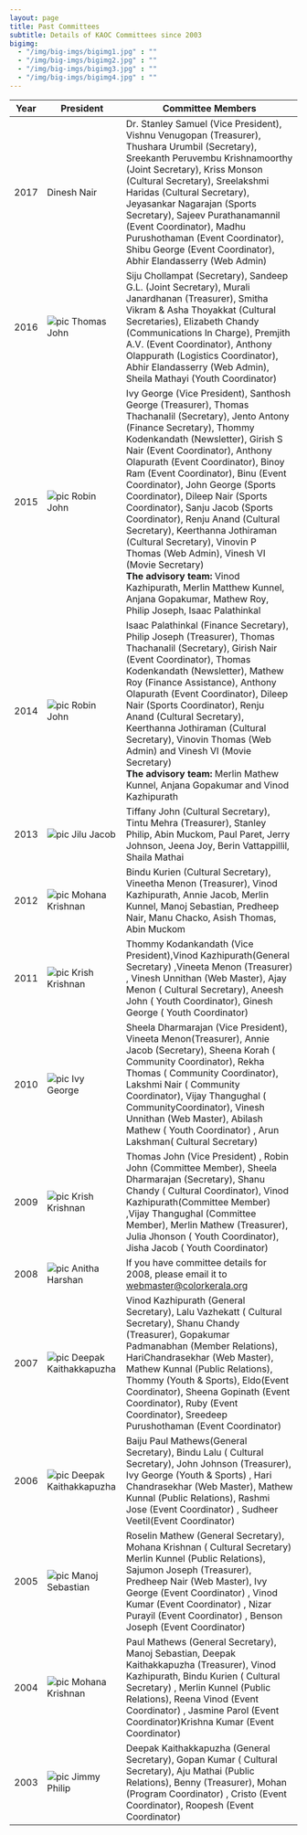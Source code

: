 ```yaml
---
layout: page
title: Past Committees
subtitle: Details of KAOC Committees since 2003
bigimg:
  - "/img/big-imgs/bigimg1.jpg" : ""
  - "/img/big-imgs/bigimg2.jpg" : ""
  - "/img/big-imgs/bigimg3.jpg" : ""
  - "/img/big-imgs/bigimg4.jpg" : ""
---
```

| Year | President	                                                     | Committee Members                                                   |
|------|-----------------------------------------------------------------|-------------------------------------------------------------|
| 2017 |  Dinesh Nair                                                    | Dr. Stanley Samuel (Vice President), Vishnu Venugopan (Treasurer), Thushara Urumbil (Secretary), Sreekanth Peruvembu Krishnamoorthy (Joint Secretary), Kriss Monson (Cultural Secretary), Sreelakshmi Haridas (Cultural Secretary), Jeyasankar Nagarajan (Sports Secretary), Sajeev Purathanamannil (Event Coordinator), Madhu Purushothaman (Event Coordinator), Shibu George (Event Coordinator), Abhir Elandasserry (Web Admin)|
| 2016 | ![pic](/img/pres/ThomasJohn.jpg) Thomas John                      | Siju Chollampat (Secretary), Sandeep G.L. (Joint Secretary), Murali Janardhanan (Treasurer), Smitha Vikram & Asha Thoyakkat (Cultural Secretaries), Elizabeth Chandy (Communications In Charge), Premjith A.V. (Event Coordinator), Anthony Olappurath (Logistics Coordinator), Abhir Elandasserry (Web Admin), Sheila Mathayi (Youth Coordinator)|
| 2015 | ![pic](/img/pres/RobinJohn.jpg) Robin John                       | Ivy George (Vice President), Santhosh George (Treasurer), Thomas Thachanalil (Secretary), Jento Antony (Finance Secretary), Thommy Kodenkandath (Newsletter), Girish S Nair (Event Coordinator), Anthony Olapurath (Event Coordinator), Binoy Ram (Event Coordinator), Binu (Event Coordinator), John George (Sports Coordinator), Dileep Nair (Sports Coordinator), Sanju Jacob (Sports Coordinator), Renju Anand (Cultural Secretary), Keerthanna Jothiraman (Cultural Secretary), Vinovin P Thomas (Web Admin), Vinesh VI (Movie Secretary) <br>**The advisory team:** Vinod Kazhipurath, Merlin Matthew Kunnel, Anjana Gopakumar, Mathew Roy, Philip Joseph, Isaac Palathinkal |
| 2014 | ![pic](/img/pres/RobinJohn.jpg) Robin John                       | Isaac Palathinkal (Finance Secretary), Philip Joseph (Treasurer), Thomas Thachanalil (Secretary), Girish Nair (Event Coordinator), Thomas Kodenkandath (Newsletter), Mathew Roy (Finance Assistance), Anthony Olapurath (Event Coordinator), Dileep Nair (Sports Coordinator), Renju Anand (Cultural Secretary), Keerthanna Jothiraman (Cultural Secretary), Vinovin Thomas (Web Admin) and Vinesh VI (Movie Secretary) <br>**The advisory team:** Merlin Mathew Kunnel, Anjana Gopakumar and Vinod Kazhipurath |
| 2013 | ![pic](/img/pres/JiluJacob.jpg) Jilu Jacob                       | Tiffany John (Cultural Secretary), Tintu Mehra (Treasurer), Stanley Philip, Abin Muckom, Paul Paret, Jerry Johnson, Jeena Joy, Berin Vattappillil, Shaila Mathai |
| 2012 | ![pic](/img/pres/MohanaKrishnan.jpg) Mohana Krishnan             | Bindu Kurien (Cultural Secretary), Vineetha Menon (Treasurer), Vinod Kazhipurath, Annie Jacob, Merlin Kunnel, Manoj Sebastian, Predheep Nair, Manu Chacko, Asish Thomas, Abin Muckom |
| 2011 | ![pic](/img/pres/KrishKrishnan.jpg) Krish Krishnan               | Thommy Kodankandath (Vice President),Vinod Kazhipurath(General Secretary) ,Vineeta Menon (Treasurer) , Vinesh Unnithan (Web Master), Ajay Menon ( Cultural Secretary), Aneesh John ( Youth Coordinator), Ginesh George ( Youth Coordinator) |
| 2010 | ![pic](/img/pres/IvyGeorge.jpg) Ivy George                       | Sheela Dharmarajan (Vice President), Vineeta Menon(Treasurer), Annie Jacob (Secretary), Sheena Korah ( Community Coordinator), Rekha Thomas ( Community Coordinator), Lakshmi Nair ( Community Coordinator), Vijay Thangughal ( CommunityCoordinator), Vinesh Unnithan (Web Master), Abilash Mathew ( Youth Coordinator) , Arun Lakshman( Cultural Secretary) |
| 2009 | ![pic](/img/pres/KrishKrishnan.jpg) Krish Krishnan               | Thomas John (Vice President) , Robin John (Committee Member), Sheela Dharmarajan (Secretary), Shanu Chandy ( Cultural Coordinator), Vinod Kazhipurath(Committee Member) ,Vijay Thangughal (Committee Member), Merlin Mathew (Treasurer), Julia Jhonson ( Youth Coordinator), Jisha Jacob ( Youth Coordinator) |
| 2008 | ![pic](/img/pres/AnithaHarshan.jpg) Anitha Harshan               | If you have committee details for 2008, please email it to webmaster@colorkerala.org |
| 2007 | ![pic](/img/pres/DeepakKaithakkapuzha.jpg) Deepak Kaithakkapuzha | Vinod Kazhipurath (General Secretary), Lalu Vazhekatt ( Cultural Secretary), Shanu Chandy (Treasurer), Gopakumar Padmanabhan (Member Relations), HariChandrasekhar (Web Master), Mathew Kunnal (Public Relations), Thommy (Youth & Sports), Eldo(Event Coordinator), Sheena Gopinath (Event Coordinator), Ruby (Event Coordinator), Sreedeep Purushothaman (Event Coordinator)|
| 2006 | ![pic](/img/pres/DeepakKaithakkapuzha.jpg) Deepak Kaithakkapuzha | Baiju Paul Mathews(General Secretary), Bindu Lalu ( Cultural Secretary), John Johnson (Treasurer), Ivy George (Youth & Sports) , Hari Chandrasekhar (Web Master), Mathew Kunnal (Public Relations), Rashmi Jose (Event Coordinator) , Sudheer Veetil(Event Coordinator) |
| 2005 | ![pic](/img/pres/ManojSebastian.jpg) Manoj Sebastian             | Roselin Mathew (General Secretary), Mohana Krishnan ( Cultural Secretary) Merlin Kunnel (Public Relations), Sajumon Joseph (Treasurer), Predheep Nair (Web Master), Ivy George (Event Coordinator) , Vinod Kumar (Event Coordinator) , Nizar Purayil (Event Coordinator) , Benson Joseph (Event Coordinator) |
| 2004 | ![pic](/img/pres/MohanaKrishnan.jpg) Mohana Krishnan             | Paul Mathews (General Secretary), Manoj Sebastian, Deepak Kaithakkapuzha (Treasurer), Vinod Kazhipurath, Bindu Kurien ( Cultural Secretary) , Merlin Kunnel (Public Relations), Reena Vinod (Event Coordinator) , Jasmine Parol (Event Coordinator)Krishna Kumar (Event Coordinator) |
| 2003 | ![pic](/img/pres/JimmyPhilip.jpg) Jimmy Philip                   | Deepak Kaithakkapuzha (General Secretary), Gopan Kumar ( Cultural Secretary), Aju Mathai (Public Relations), Benny (Treasurer), Mohan (Program Coordinator) , Cristo (Event Coordinator), Roopesh (Event Coordinator) |
